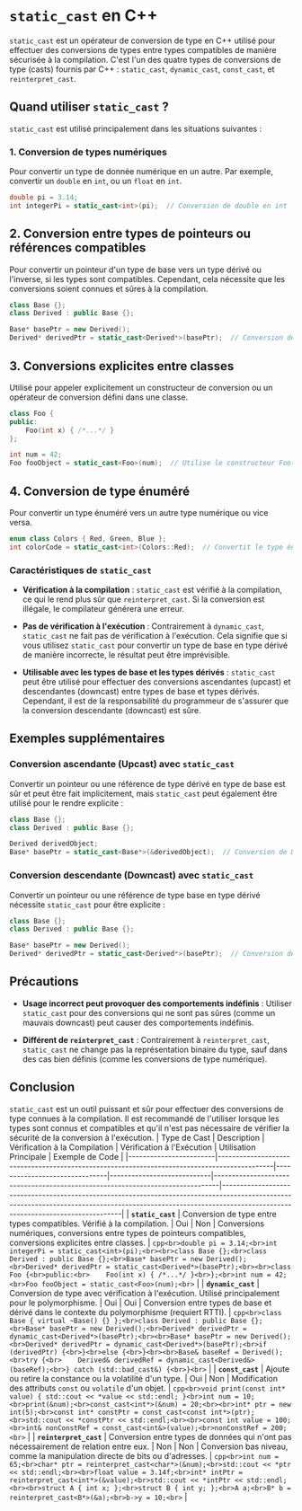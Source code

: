 # `static_cast` en C++

`static_cast` est un opérateur de conversion de type en C++ utilisé pour effectuer des conversions de types entre types compatibles de manière sécurisée à la compilation. C'est l'un des quatre types de conversions de type (casts) fournis par C++ : `static_cast`, `dynamic_cast`, `const_cast`, et `reinterpret_cast`.

## Quand utiliser `static_cast` ?

`static_cast` est utilisé principalement dans les situations suivantes :

### 1. Conversion de types numériques
Pour convertir un type de donnée numérique en un autre. Par exemple, convertir un `double` en `int`, ou un `float` en `int`.

```cpp
double pi = 3.14;
int integerPi = static_cast<int>(pi);  // Conversion de double en int
```
## 2. Conversion entre types de pointeurs ou références compatibles

Pour convertir un pointeur d'un type de base vers un type dérivé ou l'inverse, si les types sont compatibles. Cependant, cela nécessite que les conversions soient connues et sûres à la compilation.

```cpp
class Base {};
class Derived : public Base {};

Base* basePtr = new Derived();
Derived* derivedPtr = static_cast<Derived*>(basePtr);  // Conversion de pointeur de base en dérivé
```
## 3. Conversions explicites entre classes

Utilisé pour appeler explicitement un constructeur de conversion ou un opérateur de conversion défini dans une classe.

```cpp
class Foo {
public:
    Foo(int x) { /*...*/ }
};

int num = 42;
Foo fooObject = static_cast<Foo>(num);  // Utilise le constructeur Foo(int)
```
## 4. Conversion de type énuméré

Pour convertir un type énuméré vers un autre type numérique ou vice versa.

```cpp
enum class Colors { Red, Green, Blue };
int colorCode = static_cast<int>(Colors::Red);  // Convertit le type énuméré en entier
```
### Caractéristiques de `static_cast`

- **Vérification à la compilation** : `static_cast` est vérifié à la compilation, ce qui le rend plus sûr que `reinterpret_cast`. Si la conversion est illégale, le compilateur générera une erreur.

- **Pas de vérification à l'exécution** : Contrairement à `dynamic_cast`, `static_cast` ne fait pas de vérification à l'exécution. Cela signifie que si vous utilisez `static_cast` pour convertir un type de base en type dérivé de manière incorrecte, le résultat peut être imprévisible.

- **Utilisable avec les types de base et les types dérivés** : `static_cast` peut être utilisé pour effectuer des conversions ascendantes (upcast) et descendantes (downcast) entre types de base et types dérivés. Cependant, il est de la responsabilité du programmeur de s'assurer que la conversion descendante (downcast) est sûre.
## Exemples supplémentaires

### Conversion ascendante (Upcast) avec `static_cast`

Convertir un pointeur ou une référence de type dérivé en type de base est sûr et peut être fait implicitement, mais `static_cast` peut également être utilisé pour le rendre explicite :

```cpp
class Base {};
class Derived : public Base {};

Derived derivedObject;
Base* basePtr = static_cast<Base*>(&derivedObject);  // Conversion de Derived* à Base*
```
### Conversion descendante (Downcast) avec `static_cast`

Convertir un pointeur ou une référence de type base en type dérivé nécessite `static_cast` pour être explicite :

```cpp
class Base {};
class Derived : public Base {};

Base* basePtr = new Derived();
Derived* derivedPtr = static_cast<Derived*>(basePtr);  // Conversion de Base* à Derived*
```
## Précautions

- **Usage incorrect peut provoquer des comportements indéfinis** : Utiliser `static_cast` pour des conversions qui ne sont pas sûres (comme un mauvais downcast) peut causer des comportements indéfinis.

- **Différent de `reinterpret_cast`** : Contrairement à `reinterpret_cast`, `static_cast` ne change pas la représentation binaire du type, sauf dans des cas bien définis (comme les conversions de type numérique).

## Conclusion

`static_cast` est un outil puissant et sûr pour effectuer des conversions de type connues à la compilation. Il est recommandé de l'utiliser lorsque les types sont connus et compatibles et qu'il n'est pas nécessaire de vérifier la sécurité de la conversion à l'exécution.
| Type de Cast           | Description                                                                                 | Vérification à la Compilation | Vérification à l'Exécution | Utilisation Principale                                                        | Exemple de Code                                                                                                                                                                                             |
|------------------------|---------------------------------------------------------------------------------------------|-------------------------------|----------------------------|-------------------------------------------------------------------------------|--------------------------------------------------------------------------------------------------------------------------------------------------------------------------------------------------------------|
| **`static_cast`**      | Conversion de type entre types compatibles. Vérifié à la compilation.                      | Oui                           | Non                        | Conversions numériques, conversions entre types de pointeurs compatibles, conversions explicites entre classes. | ```cpp<br>double pi = 3.14;<br>int integerPi = static_cast<int>(pi);<br><br>class Base {};<br>class Derived : public Base {};<br>Base* basePtr = new Derived();<br>Derived* derivedPtr = static_cast<Derived*>(basePtr);<br><br>class Foo {<br>public:<br>    Foo(int x) { /*...*/ }<br>};<br>int num = 42;<br>Foo fooObject = static_cast<Foo>(num);<br>``` |
| **`dynamic_cast`**     | Conversion de type avec vérification à l'exécution. Utilisé principalement pour le polymorphisme. | Oui                           | Oui                        | Conversion entre types de base et dérivé dans le contexte du polymorphisme (requiert RTTI). | ```cpp<br>class Base { virtual ~Base() {} };<br>class Derived : public Base {};<br>Base* basePtr = new Derived();<br>Derived* derivedPtr = dynamic_cast<Derived*>(basePtr);<br><br>Base* basePtr = new Derived();<br>Derived* derivedPtr = dynamic_cast<Derived*>(basePtr);<br>if (derivedPtr) {<br>}<br>else {<br>}<br><br>Base& baseRef = Derived();<br>try {<br>    Derived& derivedRef = dynamic_cast<Derived&>(baseRef);<br>} catch (std::bad_cast&) {<br>}<br>``` |
| **`const_cast`**       | Ajoute ou retire la constance ou la volatilité d'un type.                                  | Oui                           | Non                        | Modification des attributs `const` ou `volatile` d'un objet.                 | ```cpp<br>void print(const int* value) { std::cout << *value << std::endl; }<br>int num = 10;<br>print(&num);<br>const_cast<int*>(&num) = 20;<br><br>int* ptr = new int(5);<br>const int* constPtr = const_cast<const int*>(ptr);<br>std::cout << *constPtr << std::endl;<br><br>const int value = 100;<br>int& nonConstRef = const_cast<int&>(value);<br>nonConstRef = 200;<br>``` |
| **`reinterpret_cast`** | Conversion entre types de données qui n'ont pas nécessairement de relation entre eux.     | Non                           | Non                        | Conversion bas niveau, comme la manipulation directe de bits ou d'adresses.  | ```cpp<br>int num = 65;<br>char* ptr = reinterpret_cast<char*>(&num);<br>std::cout << *ptr << std::endl;<br><br>float value = 3.14f;<br>int* intPtr = reinterpret_cast<int*>(&value);<br>std::cout << *intPtr << std::endl;<br><br>struct A { int x; };<br>struct B { int y; };<br>A a;<br>B* b = reinterpret_cast<B*>(&a);<br>b->y = 10;<br>``` |
